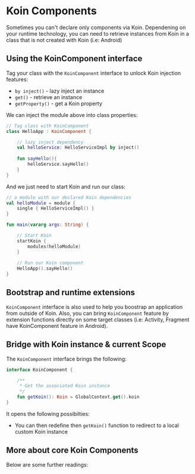 # Koin Components

Sometimes you can't declare only components via Koin. Dependening on your runtime technology, you can need to retrieve instances from Koin in a class
that is not created with Koin (i.e: Android)

## Using the KoinComponent interface

Tag your class with the `KoinComponent` interface to unlock Koin injection features:

* `by inject()` - lazy inject an instance
* `get()` - retrieve an instance
* `getProperty()` - get a Koin property

We can inject the module above into class properties:

```kotlin
// Tag class with KoinComponent
class HelloApp : KoinComponent {

    // lazy inject dependency
    val helloService: HelloServiceImpl by inject()
    
    fun sayHello(){
        helloService.sayHello()
    }
}
```

And we just need to start Koin and run our class:

```kotlin
// a module with our declared Koin dependencies 
val helloModule = module {
    single { HelloServiceImpl() }
}

fun main(vararg args: String) {

    // Start Koin
    startKoin {
        modules(helloModule)
    }
    
    // Run our Koin component
    HelloApp().sayHello()
}
```

## Bootstrap and runtime extensions

`KoinComponent` interface is also used to help you boostrap an application from outside of Koin. Also, you can bring `KoinComponent` feature by extension functions directly on some target classes (i.e: Activity, Fragment have KoinComponent feature in Android). 


## Bridge with Koin instance & current Scope

The `KoinComponent` interface brings the following:

```kotlin
interface KoinComponent {

    /**
     * Get the associated Koin instance
     */
    fun getKoin(): Koin = GlobalContext.get().koin
}
```

It opens the following possibilties:

* You can then redefine then `getKoin()` function to redirect to a local custom Koin instance

## More about core Koin Components

Below are some further readings:


